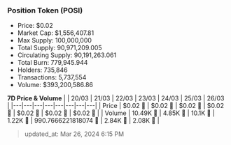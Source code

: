 
  ### Position Token (POSI)
  - Price: $0.02
  - Market Cap: $1,556,407.81
  - Max Supply: 100,000,000
  - Total Supply: 90,971,209.005
  - Circulating Supply: 90,191,263.061
  - Total Burn: 779,945.944
  - Holders: 735,846
  - Transactions: 5,737,554
  - Volume: $393,200,586.86

  **7D Price & Volume**
  | | 20&#x2F;03 | 21&#x2F;03 | 22&#x2F;03 | 23&#x2F;03 | 24&#x2F;03 | 25&#x2F;03 | 26&#x2F;03 |
  |---|---|---|---|---|---|---|---|
  | Price | $0.02 🚀 | $0.02 🔻 | $0.02 🚀 | $0.02 🚀 | $0.02 🔻 | $0.02 🚀 | $0.02 🔻 |
  | Volume | 10.49K 🚀 | 4.85K 🔻 | 10.1K 🚀 | 1.22K 🔻 | 990.7666221818074 🔻 | 2.84K 🚀 | 2.08K 🔻 |

  > updated_at: Mar 26, 2024 6:15 PM
